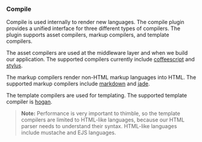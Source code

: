 ### Compile ###

Compile is used internally to render new languages. The compile plugin provides a unified interface for three different types of compilers. The plugin supports asset compilers, markup compilers, and template compilers. 

The asset compilers are used at the middleware layer and when we build our application. The supported compilers currently include [coffeescript](http://coffeescript.org/) and [stylus](http://learnboost.github.com/stylus/).

The markup compilers render non-HTML markup languages into HTML. The supported markup compilers include [markdown](http://daringfireball.net/projects/markdown/) and [jade](http://jade-lang.com/).

The template compilers are used for templating. The supported template compiler is [hogan](http://twitter.github.com/hogan.js/).

> **Note:** Performance is very important to thimble, so the template compilers are limited to HTML-like languages, because our HTML parser needs to understand their syntax. HTML-like languages include mustache and EJS languages.

